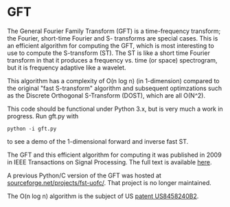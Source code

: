 # GFT
The General Fourier Family Transform (GFT) is a time-frequency transform; the Fourier, short-time Fourier and S- transforms are special cases. This is an efficient algorithm for computing the GFT, which is most interesting to use to compute the S-transform (ST). The ST is like a short time Fourier transform in that it produces a frequency vs. time (or space) spectrogram, but it is frequency adaptive like a wavelet.

This algorithm has a complexity of O(n log n) (in 1-dimension) compared to the original "fast S-transform" algorithm and subsequent optimzations such as the Discrete Orthogonal S-Transform (DOST), which are all O(N^2).

This code should be functional under Python 3.x, but is very much a work in progress. Run gft.py with 

	python -i gft.py

to see a demo of the 1-dimensional forward and inverse fast ST.

The GFT and this efficient algorithm for computing it was published in 2009 in IEEE Transactions on Signal Processing. The full text is available [here](https://ieeexplore.ieee.org/stamp/stamp.jsp?arnumber=5184926&casa_token=-wdb__eqE3EAAAAA:XheUu232GAVUPrMsvwAdFBZH_2wyUkcpV9aPtt4G10Ay-CaH3D-Hk07XVW7xttm4XjsRFRcK_w).

A previous Python/C version of the GFT was hosted at [sourceforge.net/projects/fst-uofc/](https://sourceforge.net/projects/fst-uofc/). That project is no longer maintained.

The O(n log n) algorithm is the subject of US [patent US8458240B2](https://patents.google.com/patent/US8458240B2/en).
